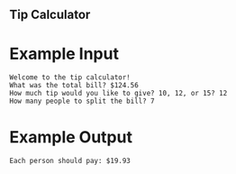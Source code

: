 ## Tip Calculator

# Example Input

```
Welcome to the tip calculator!
What was the total bill? $124.56
How much tip would you like to give? 10, 12, or 15? 12
How many people to split the bill? 7
```

# Example Output

```
Each person should pay: $19.93
```
